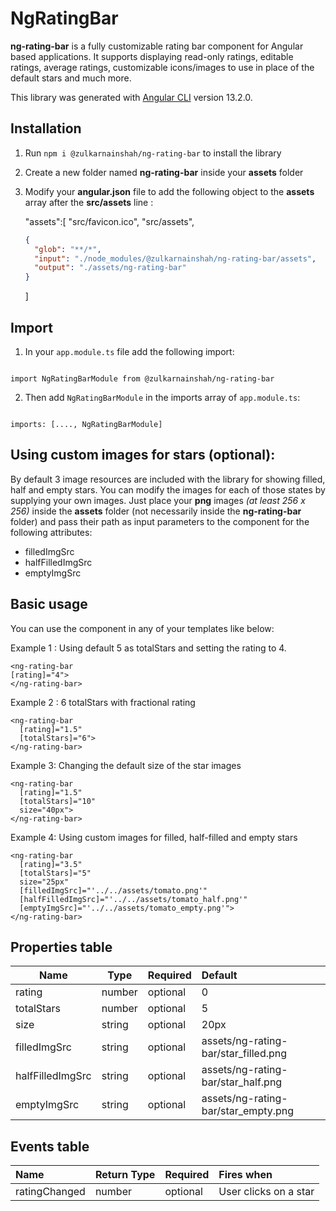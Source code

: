 # NgRatingBar

**ng-rating-bar** is a fully customizable rating bar component for Angular based applications. It supports displaying read-only ratings, editable ratings, average ratings, customizable icons/images to use in place of the default stars and much more.

This library was generated with [Angular CLI](https://github.com/angular/angular-cli) version 13.2.0.

## Installation

1. Run `npm i @zulkarnainshah/ng-rating-bar` to install the library
2. Create a new folder named **ng-rating-bar** inside your **assets** folder
3. Modify your **angular.json** file to add the following object to the **assets** array after the **src/assets** line :

   "assets":[
   "src/favicon.ico",
   "src/assets",

   ```json
   {
     "glob": "**/*",
     "input": "./node_modules/@zulkarnainshah/ng-rating-bar/assets",
     "output": "./assets/ng-rating-bar"
   }
   ```

   ]

## Import

1. In your `app.module.ts` file add the following import:

```

import NgRatingBarModule from @zulkarnainshah/ng-rating-bar

```

2. Then add `NgRatingBarModule` in the imports array of `app.module.ts`:

```

imports: [...., NgRatingBarModule]

```

## Using custom images for stars (optional):

By default 3 image resources are included with the library for showing filled, half and empty stars. You can modify the images for each of those states by supplying your own images. Just place your **png** images _(at least 256 x 256)_ inside the **assets** folder (not necessarily inside the **ng-rating-bar** folder) and pass their path as input parameters to the component for the following attributes:

- filledImgSrc
- halfFilledImgSrc
- emptyImgSrc

## Basic usage

You can use the component in any of your templates like below:

Example 1 : Using default 5 as totalStars and setting the rating to 4.

```plantuml
<ng-rating-bar
[rating]="4">
</ng-rating-bar>
```

Example 2 : 6 totalStars with fractional rating

```
<ng-rating-bar
  [rating]="1.5"
  [totalStars]="6">
</ng-rating-bar>
```

Example 3: Changing the default size of the star images

```plantuml
<ng-rating-bar
  [rating]="1.5"
  [totalStars]="10"
  size="40px">
</ng-rating-bar>
```

Example 4: Using custom images for filled, half-filled and empty stars

```plantuml
<ng-rating-bar
  [rating]="3.5"
  [totalStars]="5"
  size="25px"
  [filledImgSrc]="'../../assets/tomato.png'"
  [halfFilledImgSrc]="'../../assets/tomato_half.png'"
  [emptyImgSrc]="'../../assets/tomato_empty.png'">
</ng-rating-bar>
```

## Properties table

| Name             | Type   | Required | Default                              |
| ---------------- | ------ | -------- | :----------------------------------- |
| rating           | number | optional | 0                                    |
| totalStars       | number | optional | 5                                    |
| size             | string | optional | 20px                                 |
| filledImgSrc     | string | optional | assets/ng-rating-bar/star_filled.png |
| halfFilledImgSrc | string | optional | assets/ng-rating-bar/star_half.png   |
| emptyImgSrc      | string | optional | assets/ng-rating-bar/star_empty.png  |

## Events table

| Name          | Return Type | Required | Fires when            |
| :------------ | ----------- | -------- | :-------------------- |
| ratingChanged | number      | optional | User clicks on a star |

